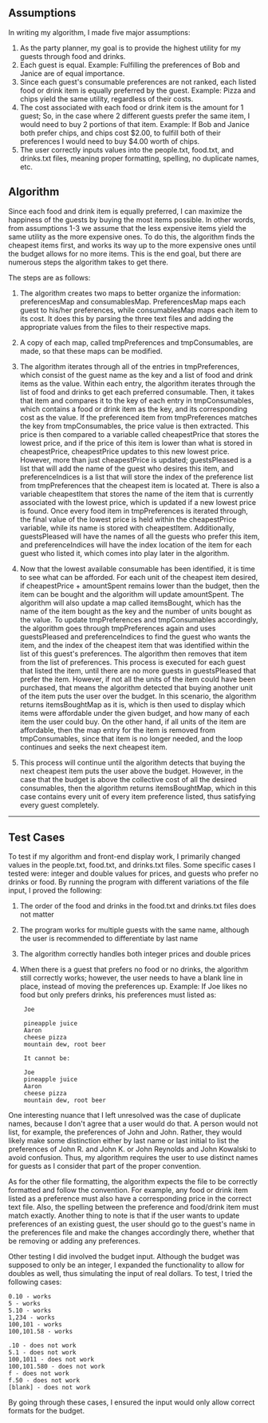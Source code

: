 
Assumptions
-------------

In writing my algorithm, I made five major assumptions:
1. As the party planner, my goal is to provide the highest utility for my guests through food and drinks.
2. Each guest is equal.
	Example: Fulfilling the preferences of Bob and Janice are of equal importance.
3. Since each guest's consumable preferences are not ranked, each listed food or drink item is equally preferred by the guest.
	Example: Pizza and chips yield the same utility, regardless of their costs.
4. The cost associated with each food or drink item is the amount for 1 guest;
So, in the case where 2 different guests prefer the same item, I would need to buy 2 portions of that item.
	Example: If Bob and Janice both prefer chips, and chips cost $2.00, to fulfill both of their preferences I would need to buy 		$4.00 worth of chips.
5. The user correctly inputs values into the people.txt, food.txt, and drinks.txt files, meaning proper formatting, spelling, no 	duplicate names, etc.

Algorithm
-------------

Since each food and drink item is equally preferred, I can maximize the happiness of the guests by buying the most items possible.
In other words, from assumptions 1-3 we assume that the less expensive items yield the same utility as the more expensive ones.
To do this, the algorithm finds the cheapest items first, and works its way up to the more expensive ones until the budget
allows for no more items. This is the end goal, but there are numerous steps the algorithm takes to get there.

The steps are as follows:

1. The algorithm creates two maps to better organize the information: preferencesMap and consumablesMap.
PreferencesMap maps each guest to his/her preferences, while consumablesMap maps each item to its cost.
It does this by parsing the three text files and adding the appropriate values from the files to their respective maps.

2. A copy of each map, called tmpPreferences and tmpConsumables, are made, so that these maps can be modified.

3. The algorithm iterates through all of the entries in tmpPreferences, which consist of the guest name as the key
and a list of food and drink items as the value. Within each entry, the algorithm iterates through the
list of food and drinks to get each preferred consumable. Then, it takes that item and compares it to the key
of each entry in tmpConsumables, which contains a food or drink item as the key, and its corresponding cost as the value.
If the preferenced item from tmpPreferences matches the key from tmpConsumables, the price value is then extracted.
This price is then compared to a variable called cheapestPrice that stores the lowest price,
and if the price of this item is lower than what is stored in cheapestPrice, cheapestPrice updates to this new lowest price.
However, more than just cheapestPrice is updated; guestsPleased is a list that will add the name of the guest who desires this 		item, and preferenceIndices is a list that will store the index of the preference list from tmpPreferences that the cheapest 		item is located at. There is also a variable cheapestItem that stores the name of the item that is currently
associated with the lowest price, which is updated if a new lowest price is found. Once every food item in tmpPreferences
is iterated through, the final value of the lowest price is held within the cheapestPrice variable,
while its name is stored with cheapestItem. Additionally, guestsPleased will have the names of all the guests
who prefer this item, and preferenceIndices will have the index location of the item for each guest who listed it,
which comes into play later in the algorithm.
	
4. Now that the lowest available consumable has been identified, it is time to see what can be afforded. For each unit
of the cheapest item desired, if cheapestPrice + amountSpent remains lower than the budget, then the item can be bought
and the algorithm will update amountSpent. The algorithm will also update a map called itemsBought, which has the name
of the item bought as the key and the number of units bought as the value. To update tmpPreferences and tmpConsumables 			accordingly, the algorithm goes through tmpPreferences again and uses guestsPleased and preferenceIndices to find the guest who 	wants the item, and the index of the cheapest item that was identified within the list of this guest's preferences.
The algorithm then removes that item from the list of preferences. This process is executed for each guest that listed the item, 
until there are no more guests in guestsPleased that prefer the item.
However, if not all the units of the item could have been purchased, that means the algorithm detected that buying another
unit of the item puts the user over the budget. In this scenario, the algorithm returns itemsBoughtMap as it is,
which is then used to display which items were affordable under the given budget, and how many of each item the user could buy.
On the other hand, if all units of the item are affordable, then the map entry for the item is removed from tmpConsumables, 
since that item is no longer needed, and the loop continues and seeks the next cheapest item.

5. This process will continue until the algorithm detects that buying the next cheapest item puts the user above the budget.
However, in the case that the budget is above the collective cost of all the desired consumables,
then the algorithm returns itemsBoughtMap, which in this case contains every unit of every item preference
listed, thus satisfying every guest completely.

------------
Test Cases
------------

To test if my algorithm and front-end display work, I primarily changed values in the people.txt, food.txt, and drinks.txt files.
Some specific cases I tested were: integer and double values for prices, and guests who prefer no drinks or food.
By running the program with different variations of the file input, I proved the following:

1. The order of the food and drinks in the food.txt and drinks.txt files does not matter
2. The program works for multiple guests with the same name, although the user is recommended to differentiate by last name
3. The algorithm correctly handles both integer prices and double prices
4. When there is a guest that prefers no food or no drinks, the algorithm still correctly works;
however, the user needs to have a blank line in place, instead of moving the preferences up.
Example: If Joe likes no food but only prefers drinks, his preferences must listed as:
	
		Joe
		
		pineapple juice
		Aaron
		cheese pizza
		mountain dew, root beer
	
		It cannot be:
		
		Joe
		pineapple juice
		Aaron
		cheese pizza
		mountain dew, root beer
	
One interesting nuance that I left unresolved was the case of duplicate names, because I don't agree that a user would do that.
A person would not list, for example, the preferences of John and John. Rather, they would likely make some distinction either
by last name or last initial to list the preferences of John R. and John K. or John Reynolds and John Kowalski to avoid confusion.
Thus, my algorithm requires the user to use distinct names for guests as I consider that part of the proper convention.

As for the other file formatting, the algorithm expects the file to be correctly formatted and follow the convention.
For example, any food or drink item listed as a preference must also have a corresponding price in the correct text file.
Also, the spelling between the preference and food/drink item must match exactly.
Another thing to note is that if the user wants to update preferences of an existing guest, the user should go to the guest's name
in the preferences file and make the changes accordingly there, whether that be removing or adding any preferences.

Other testing I did involved the budget input. Although the budget was supposed to only be an integer, I expanded the functionality
to allow for doubles as well, thus simulating the input of real dollars. To test, I tried the following cases:

	0.10 - works
	5 - works
	5.10 - works
	1,234 - works
	100,101 - works
	100,101.58 - works

	.10 - does not work
	5.1 - does not work
	100,1011 - does not work
	100,101.580 - does not work
	f - does not work
	f.50 - does not work
	[blank] - does not work

By going through these cases, I ensured the input would only allow correct formats for the budget.
